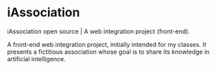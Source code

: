# iAssociation
iAssociation open source | A web integration project (front-end).

A front-end web integration project, initially intended for my classes. It presents a fictitious association whose goal is to share its knowledge in artificial intelligence.
